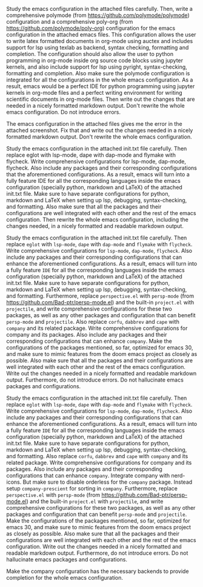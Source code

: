 Study the emacs configuration in the attached files carefully. Then, write a comprehensive polymode (from https://github.com/polymode/polymode) configuration and a comprehensive poly-org (from https://github.com/polymode/poly-org) configuration for the emacs configuration in the attached emacs files. This configuration allows the user to write latex formatted documents in org-mode using auctex and includes support for lsp using texlab as backend, syntax checking, formatting and completion. The configuration should also allow the user to python programming in org-mode inside org source code blocks using jupyter kernels, and also include support for lsp using pyright, syntax-checking, formatting and completion. Also make sure the polymode configuration is integrated for all the configurations in the whole emacs configuration. As a result, emacs would be a perfect IDE for python programming using jupyter kernels in org-mode files and a perfect writing environment for writing scientific documents in org-mode files. Then write out the changes that are needed in a nicely formatted markdown output. Don't rewrite the whole emacs configuration. Do not introduce errors.

The emacs configuration in the attached files gives me the error in the attached screenshot. Fix that and write out the changes needed in a nicely formatted markdown output. Don't rewrite the whole emacs configuration.

Study the emacs configuration in the attached init.txt file carefully. Then replace eglot with lsp-mode, dape with dap-mode and flymake with flycheck. Write comprehensive configurations for lsp-mode, dap-mode, flycheck. Also include any packages and their corresponding configurations that the aforementioned configurations. As a result, emacs will turn into a fully feature IDE for all the corresponding languages inside the emacs configuration (specially python, markdown and LaTeX) of the attached init.txt file. Make sure to have separate configurations for python, markdown and LaTeX when setting up lsp, debugging, syntax-checking, and formatting. Also make sure that all the packages and their configurations are well integrated with each other and the rest of the emacs configuration. Then rewrite the whole emacs configuration, including the changes needed, in a nicely formatted and readable markdown output.

Study the emacs configuration in the attached init.txt file carefully. Then replace `eglot` with `lsp-mode`, `dape` with `dap-mode` and `flymake` with `flycheck`. Write comprehensive configurations for `lsp-mode`, `dap-mode`, `flycheck`. Also include any packages and their corresponding configurations that can enhance the aforementioned configurations. As a result, emacs will turn into a fully feature `IDE` for all the corresponding languages inside the emacs configuration (specially python, markdown and LaTeX) of the attached init.txt file. Make sure to have separate configurations for python, markdown and LaTeX when setting up lsp, debugging, syntax-checking, and formatting. Furthermore, replace `perspective.el` with `persp-mode` (from https://github.com/Bad-ptr/persp-mode.el) and the built-in `project.el` with `projectile`, and write comprehensive configurations for these two packages, as well as any other packages and configuration that can benefit `persp-mode` and `projectile`. Also replace `corfu`, `dabbrev` and `cape` with `company` and its related package. Write comprehensive configurations for company and its packages. Also include any packages and their corresponding configurations that can enhance `company`. Make the configurations of the packages mentioned, so far, optimized for emacs 30, and make sure to mimic features from the doom emacs project as closely as possible.  Also make sure that all the packages and their configurations are well integrated with each other and the rest of the emacs configuration. Write out the changes needed in a nicely formatted and readable markdown output. Furthermore, do not introduce errors. Do not hallucinate emacs packages and configurations.


Study the emacs configuration in the attached init.txt file carefully. Then replace `eglot` with `lsp-mode`, `dape` with `dap-mode` and `flymake` with `flycheck`. Write comprehensive configurations for `lsp-mode`, `dap-mode`, `flycheck`. Also include any packages and their corresponding configurations that can enhance the aforementioned configurations. As a result, emacs will turn into a fully feature `IDE` for all the corresponding languages inside the emacs configuration (specially python, markdown and LaTeX) of the attached init.txt file. Make sure to have separate configurations for python, markdown and LaTeX when setting up lsp, debugging, syntax-checking, and formatting. Also replace `corfu`, `dabbrev` and `cape` with `company` and its related package. Write comprehensive configurations for company and its packages. Also include any packages and their corresponding configurations that can enhance `company`. Integrate company with nerd-icons. But make sure to disable orderless for the `company` package. Instead setup `company-prescient` for sorting in `company`. Furthermore, replace `perspective.el` with `persp-mode` (from https://github.com/Bad-ptr/persp-mode.el) and the built-in `project.el` with `projectile`, and write comprehensive configurations for these two packages, as well as any other packages and configuration that can benefit `persp-mode` and `projectile`. Make the configurations of the packages mentioned, so far, optimized for emacs 30, and make sure to mimic features from the doom emacs project as closely as possible.  Also make sure that all the packages and their configurations are well integrated with each other and the rest of the emacs configuration. Write out the changes needed in a nicely formatted and readable markdown output. Furthermore, do not introduce errors. Do not hallucinate emacs packages and configurations.

Make the company configuration has the necessary backends to provide completion for the whole emacs configuration.
